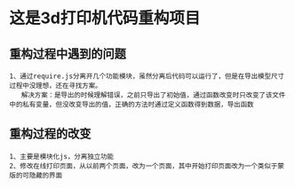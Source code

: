 # 这是3d打印机代码重构项目

## 重构过程中遇到的问题
    1、通过require.js分离开几个功能模块，虽然分离后代码可以运行了，但是在导出模型尺寸过程中没理想，还在寻找方案。
       解决方案：是导出的时候理解错误，之前只导出了初始值，通过函数改变时只改变了该文件中的私有变量，但没改变导出的值，正确的方法时通过定义函数得到数据，导出函数

## 重构过程的改变
    1、主要是模块化js，分离独立功能
    2、修改在线打印页面，从以前两个页面，改为一个页面，其中开始打印页面改为一个类似于蒙版的可隐藏的界面
